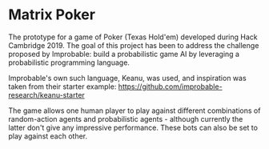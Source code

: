 # Matrix Poker

The prototype for a game of Poker (Texas Hold'em) developed during Hack Cambridge 2019. The goal of this project has been to address the challenge proposed by Improbable: build a probabilistic game AI by leveraging a probabilistic programming language.

Improbable's own such language, Keanu, was used, and inspiration was taken from their starter example: https://github.com/improbable-research/keanu-starter

The game allows one human player to play against different combinations of random-action agents and probabilistic agents - although currently the latter don't give any impressive performance. These bots can also be set to play against each other.
